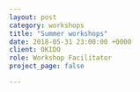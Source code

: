 ```yaml
---
layout: post
category: workshops
title: "Summer workshops"
date: 2018-05-31 23:00:00 +0000
client: OKIDO
role: Workshop Facilitator
project_page: false

---
```

